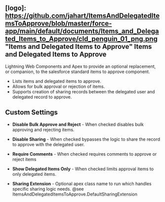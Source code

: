 ## [logo]: https://github.com/jahart/ItemsAndDelegatedItemsToApprove/blob/master/force-app/main/default/documents/Items_and_Delegated_Items_to_Approve/cld_penguin_01_png.png "Items and Delegated Items to Approve" Items and Delegated Items to Approve

Lightning Web Components and Apex to provide an optional replacement, or companion, to the salesforce standard items to approve component.

* Lists items and delegated items to approve.
* Allows for bulk approval or rejection of items.
* Supports creation of sharing records between the delegated user and delegated record to approve.

## Custom Settings

* __Disable Bulk Approve and Reject__ - When checked disables bulk approving and rejecting items.

* __Disable Sharing__  - When checked bypasses the logic to share the record to approve with the delegated user.

* __Require Comments__ - When checked requires comments to approve or reject items

* __Show Delegated Items Only__ - When checked limits approval items to only delegated items.

* __Sharing Extension__ - Optional apex class name to run which handles specific sharing logic needs. @see ItemsAndDelegatedItemsToApprove.DefaultSharingExtension

